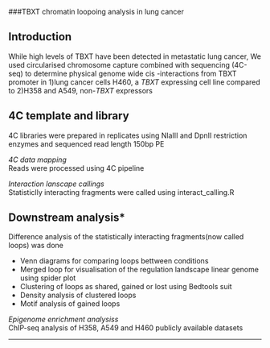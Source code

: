 ###TBXT chromatin loopoing analysis in lung cancer  


## Introduction
While high levels of TBXT have been detected in metastatic lung cancer, 
We used circularised chromosome capture combined with sequencing (4C-seq) to determine physical  genome wide cis -interactions from TBXT promoter in 
1)lung cancer cells H460, a *TBXT* expressing cell line compared to 
2)H358 and A549, non-*TBXT* expressors  


## 4C template and library
4C libraries were prepared in replicates using NlaIII and DpnII restriction enzymes and sequenced read length 150bp PE

*4C data mapping*  
Reads were processed using 4C pipeline  

*Interaction lanscape callings*  
Statisticlly interacting fragments were called using interact_calling.R
 
## Downstream analysis*  
Difference analysis of the statistically interacting fragments(now called loops) was done
 - Venn diagrams for comparing loops bettween conditions
 - Merged loop for visualisation of the regulation landscape linear genome using spider plot
 - Clustering of loops as shared, gained or lost using Bedtools suit
 - Density analysis of clustered loops
 - Motif analysis of gained loops
 
 *Epigenome enrichment analysiss*  
 ChIP-seq analysis of H358, A549 and H460 publicly available datasets
<hr>
